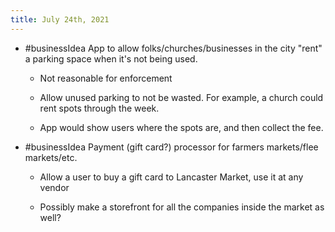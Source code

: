 ```yaml
---
title: July 24th, 2021
---
```


- #businessIdea App to allow folks/churches/businesses in the city "rent" a parking space when it's not being used. 
	 - Not reasonable for enforcement

	 - Allow unused parking to not be wasted. For example, a church could rent spots through the week.

	 - App would show users where the spots are, and then collect the fee.

- #businessIdea Payment (gift card?) processor for farmers markets/flee markets/etc.
	 - Allow a user to buy a gift card to Lancaster Market, use it at any vendor

	 - Possibly make a storefront for all the companies inside the market as well?
